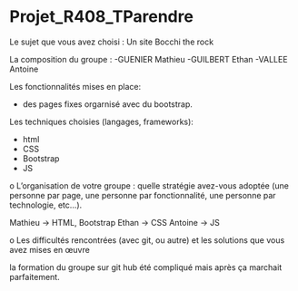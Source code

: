 # Projet_R408_TParendre

Le sujet que vous avez choisi : 
Un site Bocchi the rock

La composition du groupe : 
-GUENIER Mathieu
-GUILBERT Ethan
-VALLEE Antoine

Les fonctionnalités mises en place:

- des pages fixes orgarnisé avec du bootstrap.
  
Les techniques choisies (langages, frameworks):

- html
- CSS
- Bootstrap
- JS

o L’organisation de votre groupe : quelle stratégie avez-vous adoptée (une personne par page, une personne par fonctionnalité, une personne par technologie, etc…).

Mathieu -> HTML, Bootstrap
Ethan -> CSS
Antoine -> JS

o Les difficultés rencontrées (avec git, ou autre) et les solutions que vous avez mises en œuvre

la formation du groupe sur git hub été compliqué mais après ça marchait parfaitement.
